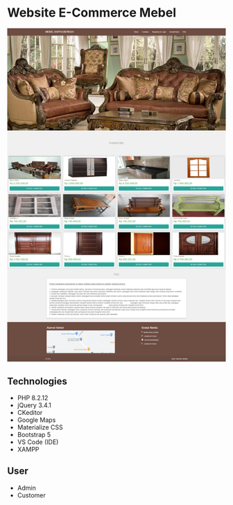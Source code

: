 
# Website E-Commerce Mebel




![Logo](./assets/img/ss.png)


## Technologies

- PHP 8.2.12
- jQuery 3.4.1
- CKeditor
- Google Maps
- Materialize CSS
- Bootstrap 5
- VS Code (IDE)
- XAMPP

## User

- Admin
- Customer



